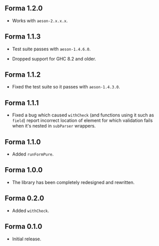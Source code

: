 ## Forma 1.2.0

* Works with `aeson-2.x.x.x`.

## Forma 1.1.3

* Test suite passes with `aeson-1.4.6.0`.

* Dropped support for GHC 8.2 and older.

## Forma 1.1.2

* Fixed the test suite so it passes with `aeson-1.4.3.0`.

## Forma 1.1.1

* Fixed a bug which caused `withCheck` (and functions using it such as
  `field`) report incorrect location of element for which validation fails
  when it's nested in `subParser` wrappers.

## Forma 1.1.0

* Added `runFormPure`.

## Forma 1.0.0

* The library has been completely redesigned and rewritten.

## Forma 0.2.0

* Added `withCheck`.

## Forma 0.1.0

* Initial release.
